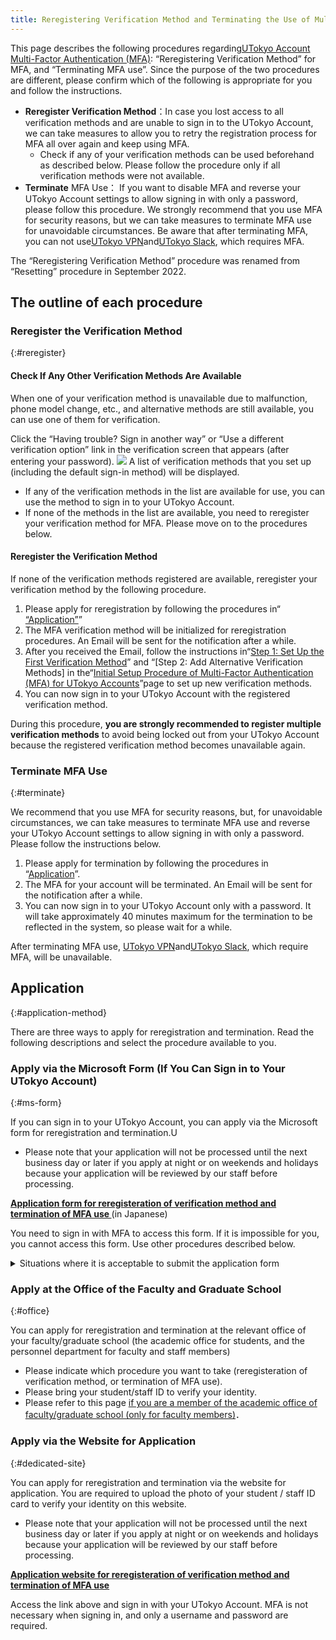 ```yaml
---
title: Reregistering Verification Method and Terminating the Use of Multi-Factor Authentication for UTokyo Accounts
---
```


This page describes the following procedures regarding[UTokyo Account Multi-Factor Authentication (MFA)](.): “Reregistering Verification Method” for MFA, and “Terminating MFA use”. Since the purpose of the two procedures are different, please confirm which of the following is appropriate for you and follow the instructions.

- **Reregister Verification Method**：In case you lost access to all verification methods and are unable to sign in to the UTokyo Account, we can take measures to allow you to retry the registration process for MFA all over again and keep using MFA.
    - Check if any of your verification methods can be used beforehand as described below. Please follow the procedure only if all verification methods were not available.
- **Terminate** MFA Use： If you want to disable MFA and reverse your UTokyo Account settings to allow signing in with only a password, please follow this procedure. We strongly recommend that you use MFA for security reasons, but we can take measures to terminate MFA use for unavoidable circumstances. Be aware that after terminating MFA, you can not use[UTokyo VPN](/en/utokyo_vpn/)and[UTokyo Slack](/en/slack/), which requires MFA.

The “Reregistering Verification Method” procedure was renamed from “Resetting” procedure in September 2022.

## The outline of each procedure

### Reregister the Verification Method
{:#reregister}

#### Check If Any Other Verification Methods Are Available

When one of your verification method is unavailable due to malfunction, phone model change, etc., and alternative methods are still available, you can use one of them for verification.

Click the “Having trouble? Sign in another way” or “Use a different verification option” link in the verification screen that appears (after entering your password).
<img src="signin_with_another_method.png">
A list of verification methods that you set up (including the default sign-in method) will be displayed.

- If any of the verification methods in the list are available for use, you can use the method to sign in to your UTokyo Account.
- If none of the methods in the list are available, you need to reregister your verification method for MFA. Please move on to the procedures below.

#### Reregister the Verification Method

If none of the verification methods registered are available, reregister your verification method by the following procedure.

1. Please apply for reregistration by following the procedures in“[ “Application”](#application-method)”
1. The MFA verification method will be initialized for reregistration procedures. An Email will be sent for the notification after a while.
1. After you received the Email, follow the instructions in“[Step 1: Set Up the First Verification Method](initial#first)” and “[Step 2: Add Alternative Verification Methods] in the“[Initial Setup Procedure of Multi-Factor Authentication (MFA) for UTokyo Accounts](initial)”page to set up new verification methods.
1. You can now sign in to your UTokyo Account with the registered verification method.

During this procedure, **you are strongly recommended to register multiple verification methods** to avoid being locked out from your UTokyo Account because the registered verification method becomes unavailable again.

### Terminate MFA Use
{:#terminate}

We recommend that you use MFA for security reasons, but, for unavoidable circumstances, we can take measures to terminate MFA use and reverse your UTokyo Account settings to allow signing in with only a password. Please follow the instructions below.

1. Please apply for termination by following the procedures in “[Application](#application-method)”.
1. The MFA for your account will be terminated. An Email will be sent for the notification after a while.
1. You can now sign in to your UTokyo Account only with a password. It will take approximately 40 minutes maximum for the termination to be reflected in the system, so please wait for a while.

After terminating MFA use, [UTokyo VPN](/utokyo_vpn/)and[UTokyo Slack](/slack/), which require MFA, will be unavailable.

## Application
{:#application-method}

There are three ways to apply for reregistration and termination. Read the following descriptions and select the procedure available to you.

### Apply via the Microsoft Form (If You Can Sign in to Your UTokyo Account)
{:#ms-form}

If you can sign in to your UTokyo Account, you can apply via the Microsoft form for reregistration and termination.U

* Please note that your application will not be processed until the next business day or later if you apply at night or on weekends and holidays because your application will be reviewed by our staff before processing.

<b class="box center">
<a href="https://forms.office.com/r/NS4sh40RjR">Application form for reregisteration of verification method and termination of MFA use </a>
</b>(in Japanese)

You need to sign in with MFA to access this form. If it is impossible for you, you cannot access this form. Use other procedures described below. 

<details>
    <summary>Situations where it is acceptable to submit the application form</summary>
    We assume that you can apply for the procedure via this form in the following cases.
    <ul>
        <li>
            If trouble has occurred during the initial setup of MFA and you need to reregister your verification method
            <ul>
                <li> It may be possible to sign in and access Microsoft Forms during the initial setup process, as MFA is not required for sign-in until Step 4 (Apply for MFA Use) of the initial setup.</li>
            </ul>
        </li>
        <li>If you want to terminate MFA although you can sign in with MFA</li>
    </ul>
</details>



### Apply at the Office of the Faculty and Graduate School
{:#office}

You can apply for reregistration and termination at the relevant office of your faculty/graduate school (the academic office for students, and the personnel department for faculty and staff members)

- Please indicate which procedure you want to take (reregisteration of verification method, or termination of MFA use).
- Please bring your student/staff ID to verify your identity.
- Please refer to this page [if you are a member of the academic office of faculty/graduate school (only for faculty members)](https://univtokyo.sharepoint.com/sites/utokyoportal/wiki/d/MFA_Reset_Request.aspx)．

### Apply via the Website for Application
{:#dedicated-site}

You can apply for reregistration and termination via the website for application. You are required to upload the photo of your student / staff ID card to verify your identity on this website.

* Please note that your application will not be processed until the next business day or later if you apply at night or on weekends and holidays because your application will be reviewed by our staff before processing.

<b class="box center">
<a href="https://identification.adm.u-tokyo.ac.jp/ident/">Application website for reregisteration of verification method and termination of MFA use</a>
</b>

Access the link above and sign in with your UTokyo Account. MFA is not necessary when signing in, and only a username and password are required.

